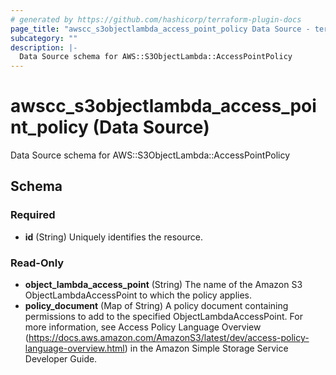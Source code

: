 ```yaml
---
# generated by https://github.com/hashicorp/terraform-plugin-docs
page_title: "awscc_s3objectlambda_access_point_policy Data Source - terraform-provider-awscc"
subcategory: ""
description: |-
  Data Source schema for AWS::S3ObjectLambda::AccessPointPolicy
---
```


# awscc_s3objectlambda_access_point_policy (Data Source)

Data Source schema for AWS::S3ObjectLambda::AccessPointPolicy



<!-- schema generated by tfplugindocs -->
## Schema

### Required

- **id** (String) Uniquely identifies the resource.

### Read-Only

- **object_lambda_access_point** (String) The name of the Amazon S3 ObjectLambdaAccessPoint to which the policy applies.
- **policy_document** (Map of String) A policy document containing permissions to add to the specified ObjectLambdaAccessPoint. For more information, see Access Policy Language Overview (https://docs.aws.amazon.com/AmazonS3/latest/dev/access-policy-language-overview.html) in the Amazon Simple Storage Service Developer Guide.


